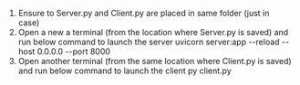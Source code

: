 1. Ensure to Server.py and Client.py are placed in same folder (just in case)
2. Open a new a terminal (from the location where Server.py is saved) and run below command to launch the server
  uvicorn server:app --reload --host 0.0.0.0 --port 8000
3. Open another terminal (from the same location where Client.py is saved) and run below command to launch the client
   py client.py 

